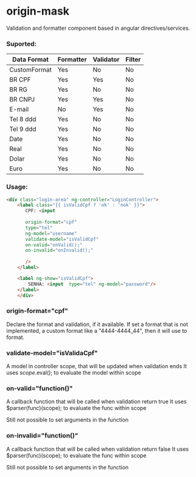 
# origin-mask
Validation and formatter component based in angular directives/services.

### Suported:

| Data Format | Formatter | Validator | Filter |
|-------------|-----------|-----------|--------|
| CustomFormat| Yes       | No        | No     |
| BR CPF      | Yes       | Yes       | No     |
| BR RG       | Yes       | No        | No     |
| BR CNPJ     | Yes       | Yes       | No     |
| E-mail      | No        | Yes       | No     |
| Tel 8 ddd   | Yes       | No        | No     |
| Tel 9 ddd   | Yes       | No        | No     |
| Date        | Yes       | No        | No     |
| Real        | Yes       | No        | No     |
| Dolar       | Yes       | No        | No     |
| Euro        | Yes       | No        | No     |

### Usage:

```html
<div class="login-area" ng-controller="LoginController">
    <label class="{{ isValidCpf ? 'ok' : 'nok' }}">
       CPF: <input 
       
       origin-format="cpf" 
       type="tel" 
       ng-model="username"  
       validate-model="isValidCpf" 
       on-valid="onValid();"
       on-invalid="onInvalid();" 
       
       />
    </label>

    <label ng-show="isValidCpf">
        SENHA: <input  type="tel" ng-model="password"/>
    </label>
    </div>
```
### origin-format="cpf"
Declare the format and validation, if it available. 
If set a format that is not implemented, a custom format like a "4444-4444_44", then it will use to format.

### validate-model="isValidaCpf"
A model in controller scope, that will be updated when validation ends
It uses $scope.$eval(); to evaluate the model within scope

### on-valid="function()"
A callback function that will be called when validation return true
It uses $parser(func)(scope); to evaluate the func within scope

Still not possible to set arguments in the function

### on-invalid="function()"
A callback function that will be called when validation return false
It uses $parser(func)(scope); to evaluate the func within scope

Still not possible to set arguments in the function
